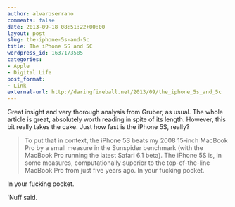 ```yaml
---
author: alvaroserrano
comments: false
date: 2013-09-18 08:51:22+00:00
layout: post
slug: the-iphone-5s-and-5c
title: The iPhone 5S and 5C
wordpress_id: 1637173585
categories:
- Apple
- Digital Life
post_format:
- Link
external-url: http://daringfireball.net/2013/09/the_iphone_5s_and_5c
---
```


Great insight and very thorough analysis from Gruber, as usual. The whole article is great, absolutely worth reading in spite of its length. However, this bit really takes the cake. Just how fast is the iPhone 5S, really?



<blockquote>To put that in context, the iPhone 5S beats my 2008 15-inch MacBook Pro by a small measure in the Sunspider benchmark (with the MacBook Pro running the latest Safari 6.1 beta). The iPhone 5S is, in some measures, computationally superior to the top-of-the-line MacBook Pro from just five years ago. In your fucking pocket.</blockquote>



In your fucking pocket. 

'Nuff said.
